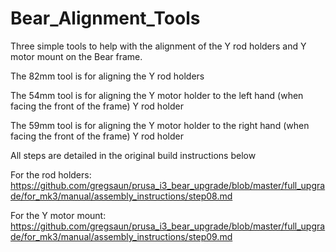 # Bear_Alignment_Tools
Three simple tools to help with the alignment of the Y rod holders and Y motor mount on the Bear frame.

The 82mm tool is for aligning the Y rod holders

The 54mm tool is for aligning the Y motor holder to the left hand (when facing the front of the frame) Y rod holder

The 59mm tool is for aligning the Y motor holder to the right hand (when facing the front of the frame) Y rod holder

All steps are detailed in the original build instructions below

For the rod holders:
https://github.com/gregsaun/prusa_i3_bear_upgrade/blob/master/full_upgrade/for_mk3/manual/assembly_instructions/step08.md

For the Y motor mount:
https://github.com/gregsaun/prusa_i3_bear_upgrade/blob/master/full_upgrade/for_mk3/manual/assembly_instructions/step09.md
